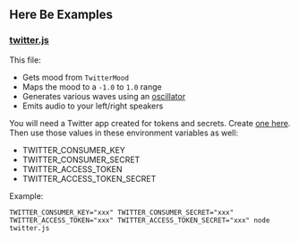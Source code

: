 ## Here Be Examples

### [twitter.js](twitter.js)

This file:

* Gets mood from `TwitterMood`
* Maps the mood to a `-1.0` to `1.0` range
* Generates various waves using an [oscillator](https://github.com/NHQ/oscillators)
* Emits audio to your left/right speakers

You will need a Twitter app created for tokens and secrets. Create [one here](https://apps.twitter.com/app/7213267/keys). Then use those values in these environment variables as well:

* TWITTER_CONSUMER_KEY
* TWITTER_CONSUMER_SECRET
* TWITTER_ACCESS_TOKEN
* TWITTER_ACCESS_TOKEN_SECRET

Example:

    TWITTER_CONSUMER_KEY="xxx" TWITTER_CONSUMER_SECRET="xxx" TWITTER_ACCESS_TOKEN="xxx" TWITTER_ACCESS_TOKEN_SECRET="xxx" node twitter.js
